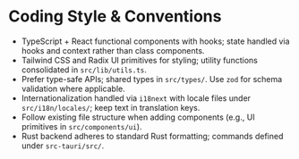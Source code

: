 # Coding Style & Conventions
- TypeScript + React functional components with hooks; state handled via hooks and context rather than class components.
- Tailwind CSS and Radix UI primitives for styling; utility functions consolidated in `src/lib/utils.ts`.
- Prefer type-safe APIs; shared types in `src/types/`. Use `zod` for schema validation where applicable.
- Internationalization handled via `i18next` with locale files under `src/i18n/locales/`; keep text in translation keys.
- Follow existing file structure when adding components (e.g., UI primitives in `src/components/ui`).
- Rust backend adheres to standard Rust formatting; commands defined under `src-tauri/src/`.
